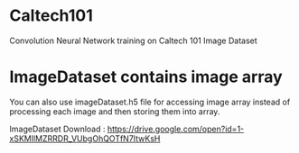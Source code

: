 # Caltech101
Convolution Neural Network training on Caltech 101  Image Dataset

# ImageDataset contains image array
You can also use imageDataset.h5 file for accessing image array instead of processing each image and then storing them into array.

ImageDataset Download : https://drive.google.com/open?id=1-xSKMIlMZRRDR_VUbgOhQOTfN7ItwKsH
